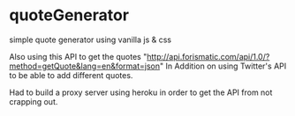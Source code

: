 # quoteGenerator
simple quote generator using vanilla js &amp; css

Also using this API to get the quotes "http://api.forismatic.com/api/1.0/?method=getQuote&lang=en&format=json"
In Addition on using Twitter's API to be able to add different quotes.

Had to build a proxy server using heroku in order to get the API from not crapping out. 
